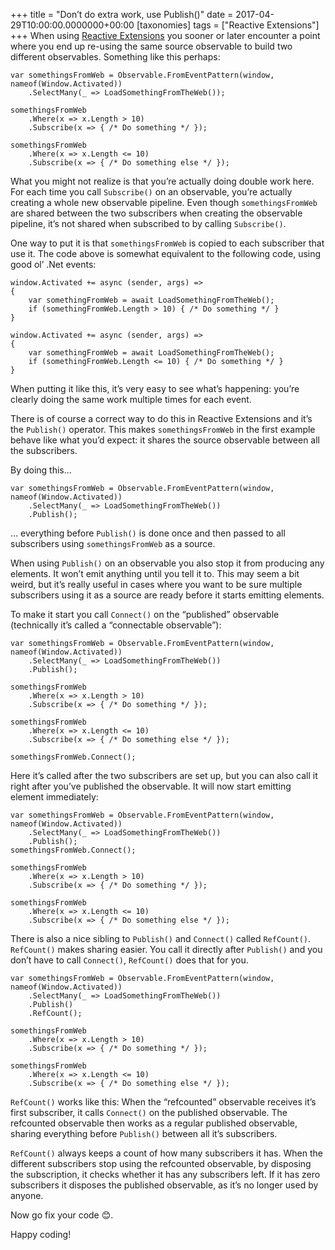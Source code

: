 +++
title = "Don’t do extra work, use Publish()"
date = 2017-04-29T10:00:00.0000000+00:00
[taxonomies]
tags = ["Reactive Extensions"]
+++
When using [Reactive Extensions](http://reactivex.io/) you sooner or later encounter a point where you end up re-using the same source observable to build two different observables. Something like this perhaps:

```
var somethingsFromWeb = Observable.FromEventPattern(window, nameof(Window.Activated))
    .SelectMany(_ => LoadSomethingFromTheWeb());
 
somethingsFromWeb
    .Where(x => x.Length > 10)
    .Subscribe(x => { /* Do something */ });
 
somethingsFromWeb
    .Where(x => x.Length <= 10)
    .Subscribe(x => { /* Do something else */ });
```

What you might not realize is that you’re actually doing double work here. For each time you call `Subscribe()` on an observable, you’re actually creating a whole new observable pipeline. Even though `somethingsFromWeb` are shared between the two subscribers when creating the observable pipeline, it’s not shared when subscribed to by calling `Subscribe()`.

One way to put it is that `somethingsFromWeb` is copied to each subscriber that use it. The code above is somewhat equivalent to the following code, using good ol’ .Net events:

```
window.Activated += async (sender, args) =>
{
    var somethingFromWeb = await LoadSomethingFromTheWeb();
    if (somethingFromWeb.Length > 10) { /* Do something */ }
}
 
window.Activated += async (sender, args) =>
{
    var somethingFromWeb = await LoadSomethingFromTheWeb();
    if (somethingFromWeb.Length <= 10) { /* Do something */ }
}
```

When putting it like this, it’s very easy to see what’s happening: you’re clearly doing the same work multiple times for each event.

There is of course a correct way to do this in Reactive Extensions and it’s the `Publish()` operator. This makes `somethingsFromWeb` in the first example behave like what you’d expect: it shares the source observable between all the subscribers.

By doing this…

```
var somethingsFromWeb = Observable.FromEventPattern(window, nameof(Window.Activated))
    .SelectMany(_ => LoadSomethingFromTheWeb())
    .Publish();
```

… everything before `Publish()` is done once and then passed to all subscribers using `somethingsFromWeb` as a source.

When using `Publish()` on an observable you also stop it from producing any elements. It won’t emit anything until you tell it to. This may seem a bit weird, but it’s really useful in cases where you want to be sure multiple subscribers using it as a source are ready before it starts emitting elements.

To make it start you call `Connect()` on the “published” observable (technically it’s called a “connectable observable”):

```
var somethingsFromWeb = Observable.FromEventPattern(window, nameof(Window.Activated))
    .SelectMany(_ => LoadSomethingFromTheWeb())
    .Publish();
 
somethingsFromWeb
    .Where(x => x.Length > 10)
    .Subscribe(x => { /* Do something */ });
 
somethingsFromWeb
    .Where(x => x.Length <= 10)
    .Subscribe(x => { /* Do something else */ });
 
somethingsFromWeb.Connect();
```

Here it’s called after the two subscribers are set up, but you can also call it right after you’ve published the observable. It will now start emitting element immediately:

```
var somethingsFromWeb = Observable.FromEventPattern(window, nameof(Window.Activated))
    .SelectMany(_ => LoadSomethingFromTheWeb())
    .Publish();
somethingsFromWeb.Connect();
 
somethingsFromWeb
    .Where(x => x.Length > 10)
    .Subscribe(x => { /* Do something */ });
 
somethingsFromWeb
    .Where(x => x.Length <= 10)
    .Subscribe(x => { /* Do something else */ });
```

There is also a nice sibling to `Publish()` and `Connect()` called `RefCount()`. `RefCount()` makes sharing easier. You call it directly after `Publish()` and you don’t have to call `Connect()`, `RefCount()` does that for you.

```
var somethingsFromWeb = Observable.FromEventPattern(window, nameof(Window.Activated))
    .SelectMany(_ => LoadSomethingFromTheWeb())
    .Publish()
    .RefCount();
 
somethingsFromWeb
    .Where(x => x.Length > 10)
    .Subscribe(x => { /* Do something */ });
 
somethingsFromWeb
    .Where(x => x.Length <= 10)
    .Subscribe(x => { /* Do something else */ });
```

`RefCount()` works like this: When the “refcounted” observable receives it’s first subscriber, it calls `Connect()` on the published observable. The refcounted observable then works as a regular published observable, sharing everything before `Publish()` between all it’s subscribers.

`RefCount()` always keeps a count of how many subscribers it has. When the different subscribers stop using the refcounted observable, by disposing the subscription, it checks whether it has any subscribers left. If it has zero subscribers it disposes the published observable, as it’s no longer used by anyone.

Now go fix your code 😊.

Happy coding!
